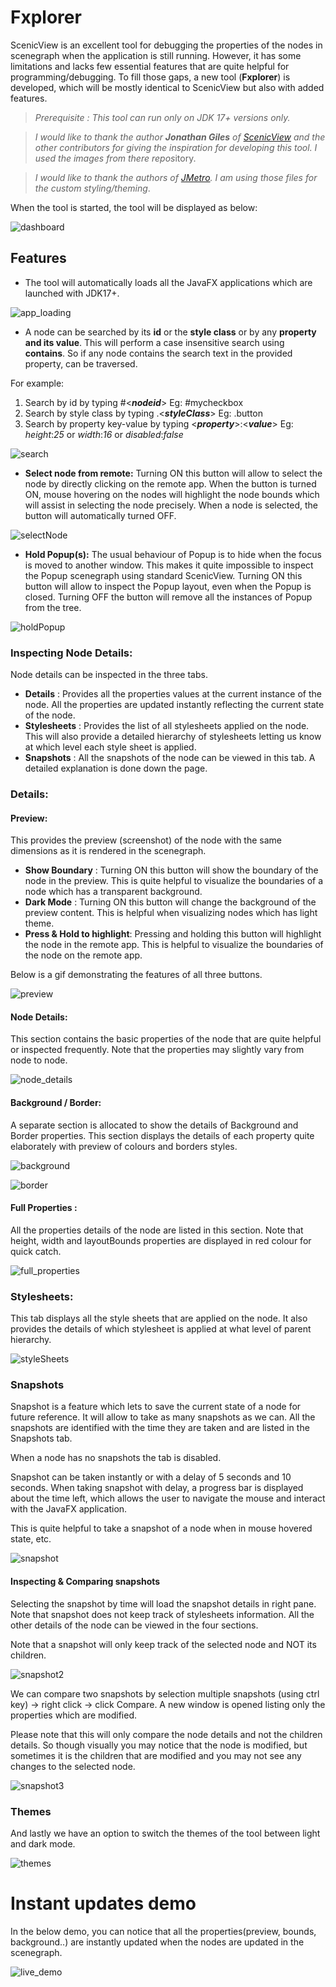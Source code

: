 # Fxplorer
ScenicView is an excellent tool for debugging the properties of the nodes in scenegraph  when the application is still running. However, it has some limitations and lacks few essential features that are quite helpful for programming/debugging. To fill those gaps, a  new tool (**Fxplorer**) is developed, which will be mostly identical to ScenicView but also with added features.

> *Prerequisite : This tool can run only on JDK 17+ versions only.*

> *I would like to thank the author **Jonathan Giles** of [ScenicView](https://github.com/JonathanGiles/scenic-view) and the other contributors for giving the inspiration for developing this tool. I used the images from there repos*itory.

> *I would like to thank the authors of [JMetro](https://github.com/JFXtras/jfxtras-styles/tree/master/jmetro). I am using those files for the custom styling/theming*.

When the tool is started, the tool will be displayed as below:

![dashboard](readme_files/dashboard.png)


## Features

* The tool will automatically loads all the JavaFX applications which are launched with JDK17+.

![app_loading](readme_files/app_loading.png)

* A node can be searched by its **id** or the **style class** or by any **property and its value**. This will perform a case insensitive search using **contains**. So if any node contains the search text in the provided property, can be traversed.

For example:
   1. Search by id by typing #<***nodeid***> Eg: #mycheckbox   
   2. Search by style class by typing .<***styleClass***> Eg: .button   
   3. Search by property key-value by typing <***property***>:<***value***> Eg: *height*:*25* or *width*:*16* or *disabled*:*false*

![search](readme_files/search.png)

* **Select node from remote:** Turning ON this button will allow to select the node by directly clicking on the remote app. When the button is turned ON, mouse hovering on the nodes will highlight the node bounds which will assist in selecting the node precisely.  When a node is selected, the button will automatically turned OFF.

![selectNode](readme_files/selectNode.gif)

* **Hold Popup(s):** The usual behaviour of Popup is to hide when the focus is moved to another window. This makes it quite impossible to inspect the Popup scenegraph using standard ScenicView. Turning ON this button will allow to inspect the Popup layout, even when the Popup is closed.
Turning OFF the button will remove all the instances of Popup from the tree.

![holdPopup](readme_files/holdPopup.gif)

### Inspecting Node Details:
Node details can be inspected in the three tabs.

* **Details** : Provides all the properties values at the current instance of the node. All the properties are updated instantly reflecting the current state of the node. 
* **Stylesheets** : Provides the list of all stylesheets applied on the node. This will also provide a detailed hierarchy of stylesheets letting us know at which level each style sheet is applied.
* **Snapshots** : All the snapshots of the node can be viewed in this tab. A detailed explanation is done down the page.

### Details: 

#### Preview:
This provides the preview (screenshot) of the node with the same dimensions as it is rendered in the scenegraph.

* **Show Boundary** : Turning ON this button will show the boundary of the node in the preview. This is quite helpful to visualize the boundaries of a node which has a transparent background.
* **Dark Mode** : Turning ON this button will change the background of the preview content. This is helpful when visualizing nodes which has light theme.
* **Press & Hold to highlight**: Pressing and holding this button will highlight the node in the remote app. This is helpful to visualize the boundaries of the node on the remote app.

Below is a gif demonstrating the features of all three buttons.

![preview](readme_files/preview.gif)

#### Node Details:
This section contains the basic properties of the node that are quite helpful or inspected frequently. Note that the properties may slightly vary from node to node.

![node_details](readme_files/node_details.png)

#### Background / Border:
A separate section is allocated to show the details of Background and Border properties. This section displays the details of each property quite elaborately with preview of colours and borders styles.

![background](readme_files/background.png)

![border](readme_files/border.png)

#### Full Properties :
All the properties details of the node are listed in this section. Note that height, width and layoutBounds properties are displayed in red colour for quick catch.

![full_properties](readme_files/full_properties.png)

### Stylesheets:
This tab displays all the style sheets that are applied on the node. It also provides the details of which stylesheet is applied at what level of parent hierarchy. 

![styleSheets](readme_files/styleSheets.png)

### Snapshots
Snapshot is a feature which lets to save the current state of a node for future reference. It will allow to take as many snapshots as we can. All the snapshots are identified with the time they are taken and are listed in the Snapshots tab.

When a node has no snapshots the tab is disabled.

Snapshot can be taken instantly or with a delay of 5 seconds and 10 seconds. When taking snapshot with delay, a progress bar is displayed about the time left, which allows the user to navigate the mouse and interact with the JavaFX application. 

This is quite helpful to take a snapshot of a node when in mouse hovered state, etc.

![snapshot](readme_files/snapshot.gif)

#### Inspecting & Comparing snapshots
Selecting the snapshot by time will load the snapshot details in right pane. Note that snapshot does not keep track of stylesheets information. All the other details of the node can be viewed in the four sections. 

Note that a snapshot will only keep track of the selected node and NOT its children.

![snapshot2](readme_files/snapshot2.gif)

We can compare two snapshots by selection multiple snapshots (using ctrl key) → right click → click Compare. A new window is opened listing only the properties which are modified. 

Please note that this will only compare the node details and not the children details. So though visually you may notice that the node is modified, but sometimes it is the children that are modified and you may not see any changes to the selected node.

![snapshot3](readme_files/snapshot3.gif)

### Themes
And lastly we have an option to switch the themes of the tool between light and dark mode.

![themes](readme_files/themes.gif)

# Instant updates demo
In the below demo, you can notice that all the properties(preview, bounds, background..) are instantly updated when the nodes are updated in the scenegraph.

![live_demo](readme_files/live_demo.gif)
